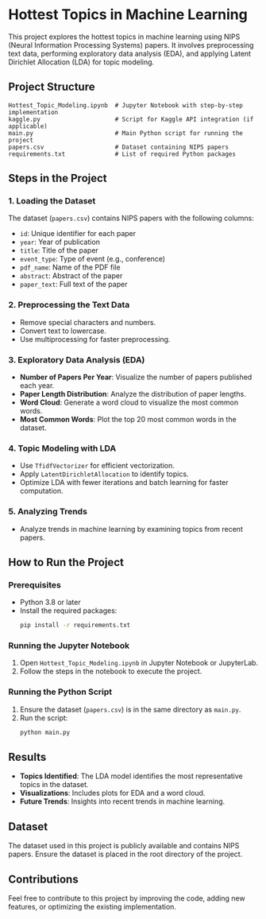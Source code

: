 # Hottest Topics in Machine Learning

This project explores the hottest topics in machine learning using NIPS (Neural Information Processing Systems) papers. It involves preprocessing text data, performing exploratory data analysis (EDA), and applying Latent Dirichlet Allocation (LDA) for topic modeling.

## Project Structure

```
Hottest_Topic_Modeling.ipynb  # Jupyter Notebook with step-by-step implementation
kaggle.py                     # Script for Kaggle API integration (if applicable)
main.py                       # Main Python script for running the project
papers.csv                    # Dataset containing NIPS papers
requirements.txt              # List of required Python packages
```

## Steps in the Project

### 1. Loading the Dataset
The dataset (`papers.csv`) contains NIPS papers with the following columns:
- `id`: Unique identifier for each paper
- `year`: Year of publication
- `title`: Title of the paper
- `event_type`: Type of event (e.g., conference)
- `pdf_name`: Name of the PDF file
- `abstract`: Abstract of the paper
- `paper_text`: Full text of the paper

### 2. Preprocessing the Text Data
- Remove special characters and numbers.
- Convert text to lowercase.
- Use multiprocessing for faster preprocessing.

### 3. Exploratory Data Analysis (EDA)
- **Number of Papers Per Year**: Visualize the number of papers published each year.
- **Paper Length Distribution**: Analyze the distribution of paper lengths.
- **Word Cloud**: Generate a word cloud to visualize the most common words.
- **Most Common Words**: Plot the top 20 most common words in the dataset.

### 4. Topic Modeling with LDA
- Use `TfidfVectorizer` for efficient vectorization.
- Apply `LatentDirichletAllocation` to identify topics.
- Optimize LDA with fewer iterations and batch learning for faster computation.

### 5. Analyzing Trends
- Analyze trends in machine learning by examining topics from recent papers.

## How to Run the Project

### Prerequisites
- Python 3.8 or later
- Install the required packages:
  ```bash
  pip install -r requirements.txt
  ```

### Running the Jupyter Notebook
1. Open `Hottest_Topic_Modeling.ipynb` in Jupyter Notebook or JupyterLab.
2. Follow the steps in the notebook to execute the project.

### Running the Python Script
1. Ensure the dataset (`papers.csv`) is in the same directory as `main.py`.
2. Run the script:
   ```bash
   python main.py
   ```

## Results
- **Topics Identified**: The LDA model identifies the most representative topics in the dataset.
- **Visualizations**: Includes plots for EDA and a word cloud.
- **Future Trends**: Insights into recent trends in machine learning.

## Dataset
The dataset used in this project is publicly available and contains NIPS papers. Ensure the dataset is placed in the root directory of the project.

## Contributions
Feel free to contribute to this project by improving the code, adding new features, or optimizing the existing implementation.

